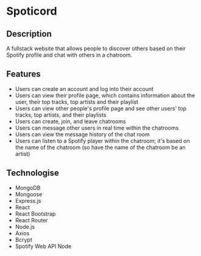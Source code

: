 # Spoticord

## Description
A fullstack website that allows people to discover others based on their Spotify profile and chat with others in a chatroom. 

## Features
- Users can create an account and log into their account
- Users can view their profile page, which contains information about the user, their top tracks, top artists and their playlist
- Users can view other people's profile page and see other users' top tracks, top artists, and their playlists
- Users can create, join, and leave chatrooms
- Users can message other users in real time within the chatrooms
- Users can view the message history of the chat room
- Users can listen to a Spotify player within the chatroom; it's based on the name of the chatroom (so have the name of the chatroom be an artist)

## Technologise
- MongoDB
- Mongoose
- Express.js
- React
- React Bootstrap
- React Router
- Node.js
- Axios
- Bcrypt
- Spotify Web API Node

